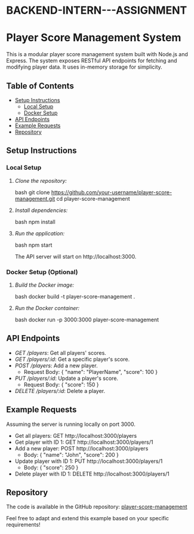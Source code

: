 # BACKEND-INTERN---ASSIGNMENT



# Player Score Management System

This is a modular player score management system built with Node.js and Express. The system exposes RESTful API endpoints for fetching and modifying player data. It uses in-memory storage for simplicity.

## Table of Contents

- [Setup Instructions](#setup-instructions)
  - [Local Setup](#local-setup)
  - [Docker Setup](#docker-setup-optional)
- [API Endpoints](#api-endpoints)
- [Example Requests](#example-requests)
- [Repository](#repository)

## Setup Instructions

### Local Setup

1. *Clone the repository:*

   bash
   git clone https://github.com/your-username/player-score-management.git
   cd player-score-management
   

2. *Install dependencies:*

   bash
   npm install
   

3. *Run the application:*

   bash
   npm start
   

   The API server will start on http://localhost:3000.

### Docker Setup (Optional)

1. *Build the Docker image:*

   bash
   docker build -t player-score-management .
   

2. *Run the Docker container:*

   bash
   docker run -p 3000:3000 player-score-management
   

## API Endpoints

- *GET /players*: Get all players' scores.
- *GET /players/:id*: Get a specific player's score.
- *POST /players*: Add a new player.
  - Request Body: { "name": "PlayerName", "score": 100 }
- *PUT /players/:id*: Update a player's score.
  - Request Body: { "score": 150 }
- *DELETE /players/:id*: Delete a player.

## Example Requests

Assuming the server is running locally on port 3000.

- Get all players: GET http://localhost:3000/players
- Get player with ID 1: GET http://localhost:3000/players/1
- Add a new player: POST http://localhost:3000/players
  - Body: { "name": "John", "score": 200 }
- Update player with ID 1: PUT http://localhost:3000/players/1
  - Body: { "score": 250 }
- Delete player with ID 1: DELETE http://localhost:3000/players/1

## Repository

The code is available in the GitHub repository: [player-score-management](https://github.com/your-username/player-score-management)

Feel free to adapt and extend this example based on your specific requirements!
